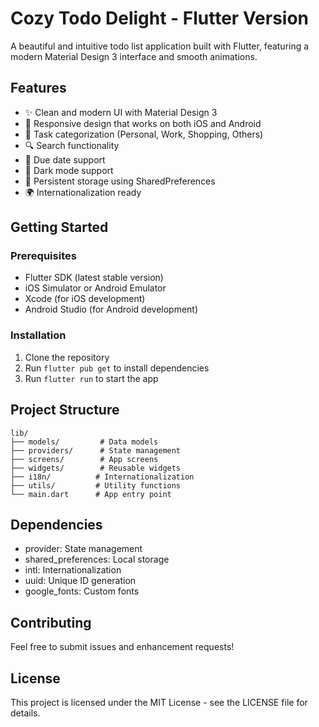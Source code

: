 # Cozy Todo Delight - Flutter Version

A beautiful and intuitive todo list application built with Flutter, featuring a modern Material Design 3 interface and smooth animations.

## Features

- ✨ Clean and modern UI with Material Design 3
- 📱 Responsive design that works on both iOS and Android
- 🎨 Task categorization (Personal, Work, Shopping, Others)
- 🔍 Search functionality
- 📅 Due date support
- 🌙 Dark mode support
- 💾 Persistent storage using SharedPreferences
- 🌍 Internationalization ready

## Getting Started

### Prerequisites

- Flutter SDK (latest stable version)
- iOS Simulator or Android Emulator
- Xcode (for iOS development)
- Android Studio (for Android development)

### Installation

1. Clone the repository
2. Run `flutter pub get` to install dependencies
3. Run `flutter run` to start the app

## Project Structure

```
lib/
├── models/         # Data models
├── providers/      # State management
├── screens/        # App screens
├── widgets/        # Reusable widgets
├── i18n/          # Internationalization
├── utils/         # Utility functions
└── main.dart      # App entry point
```

## Dependencies

- provider: State management
- shared_preferences: Local storage
- intl: Internationalization
- uuid: Unique ID generation
- google_fonts: Custom fonts

## Contributing

Feel free to submit issues and enhancement requests!

## License

This project is licensed under the MIT License - see the LICENSE file for details.
